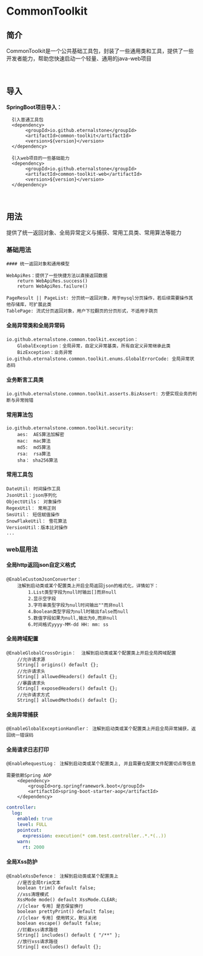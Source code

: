 # CommonToolkit



## 简介
CommonToolkit是一个公共基础工具包，封装了一些通用类和工具，提供了一些开发者能力，帮助您快速启动一个轻量、通用的java-web项目

<br>

## 导入

**SpringBoot项目导入：**
```
  引入普通工具包
  <dependency>
       <groupId>io.github.eternalstone</groupId>
       <artifactId>common-toolkit</artifactId>
       <version>${version}</version>
  </dependency>
   
  引入web项目的一些基础能力
  <dependency>
       <groupId>io.github.eternalstone</groupId>
       <artifactId>common-toolkit-web</artifactId>
       <version>${version}</version>
  </dependency>
```
<br>


## 用法
提供了统一返回对象、全局异常定义与捕获、常用工具类、常用算法等能力

   

### 基础用法

	#### 统一返回对象和通用模型

    WebApiRes：提供了一些快捷方法以直接返回数据
        return WebApiRes.success()
        return WebApiRes.failure()
        
    PageResult || PageList: 分页统一返回对象，用于mysql分页操作，若后续需要操作其他存储库，可扩展此类
    TablePage: 流式分页返回对象，用户下拉翻页的分页形式，不适用于跳页



#### 全局异常类和全局异常码

```
io.github.eternalstone.common.toolkit.exception：
    GlobalException：全局异常，自定义异常基类，所有自定义异常继承此类
    BizException：业务异常
io.github.eternalstone.common.toolkit.enums.GlobalErrorCode: 全局异常状态码
```



#### 业务断言工具类

```
io.github.eternalstone.common.toolkit.asserts.BizAssert: 方便实现业务的判断与异常抛错
```



#### 常用算法包

```
io.github.eternalstone.common.toolkit.security:
	aes:  AES算法加解密
	mac:  mac算法
	md5:  md5算法
	rsa:  rsa算法
	sha： sha256算法
```



#### 常用工具包

```
DateUtil: 时间操作工具
JsonUtil：json序列化
ObjectUtils： 对象操作
RegexUtil： 常用正则
SmsUtil： 短信赋值操作
SnowFlakeUtil： 雪花算法
VersionUtil：版本比对操作
...
```





### web层用法

#### 全局http返回json自定义格式

    @EnableCustomJsonConverter：
        注解到启动类或某个配置类上开启全局返回json的格式化，详情如下：
            1.List类型字段为null时输出[]而非null
            2.显示空字段
            3.字符串类型字段为null时间输出""而非null
            4.Boolean类型字段为null时输出false而null
            5.数值字段如果为null,输出为0,而非null
            6.时间格式yyyy-MM-dd HH: mm: ss



#### 全局跨域配置

```
@EnableGlobalCrossOrigin：  注解到启动类或某个配置类上开启全局跨域配置
	//允许请求源
    String[] origins() default {};
	//允许请求头
    String[] allowedHeaders() default {};
	//暴露请求头
    String[] exposedHeaders() default {};
	//允许请求方式
    String[] allowedMethods() default {};
```



#### 全局异常捕获

    @EnableGlobalExceptionHandler： 注解到启动类或某个配置类上开启全局异常捕获，返回统一错误码



#### 全局请求日志打印

```
@EnableRequestLog： 注解到启动类或某个配置类上, 并且需要在配置文件配置切点等信息

需要依赖Spring AOP
    <dependency>
        <groupId>org.springframework.boot</groupId>
        <artifactId>spring-boot-starter-aop</artifactId>
    </dependency>
```

```yaml
controller:
  log:
    enabled: true
    level: FULL
    pointcut:
      expression: execution(* com.test.controller..*.*(..))
    warn:
      rt: 2000
```



#### 全局Xss防护

```
@EnableXssDefence： 注解到启动类或某个配置类上
	//是否全局trim文本
    boolean trim() default false;
    //xss清理模式
    XssMode mode() default XssMode.CLEAR;
	//[clear 专用] 是否保留换行
    boolean prettyPrint() default false;
	//[clear 专用] 使用转义，默认关闭
    boolean escape() default false;
	//拦截xss请求路径
    String[] includes() default { "/**" };
	//放行xss请求路径
    String[] excludes() default {};
```

